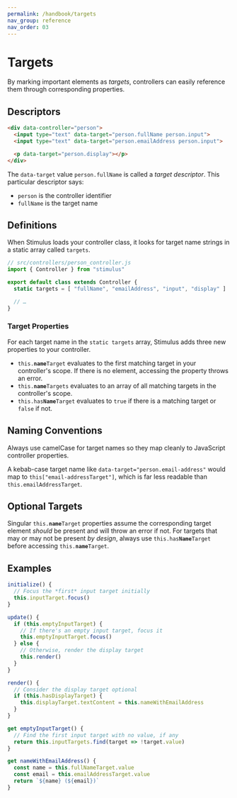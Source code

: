 ```yaml
---
permalink: /handbook/targets
nav_group: reference
nav_order: 03
---
```


# Targets

By marking important elements as _targets_, controllers can easily reference them through corresponding properties.

## Descriptors

```html
<div data-controller="person">
  <input type="text" data-target="person.fullName person.input">
  <input type="text" data-target="person.emailAddress person.input">

  <p data-target="person.display"></p>
</div>
```

The `data-target` value `person.fullName` is called a _target descriptor_. This particular descriptor says:
* `person` is the controller identifier
* `fullName` is the target name

## Definitions

When Stimulus loads your controller class, it looks for target name strings in a static array called `targets`.

```js
// src/controllers/person_controller.js
import { Controller } from "stimulus"

export default class extends Controller {
  static targets = [ "fullName", "emailAddress", "input", "display" ]

  // …
}
```

### Target Properties

For each target name in the `static targets` array, Stimulus adds three new properties to your controller.

* `this.`**`name`**`Target` evaluates to the first matching target in your controller's scope. If there is no element, accessing the property throws an error.
* `this.`**`name`**`Targets` evaluates to an array of all matching targets in the controller's scope.
* `this.has`**`Name`**`Target` evaluates to `true` if there is a matching target or `false` if not.

## Naming Conventions

Always use camelCase for target names so they map cleanly to JavaScript controller properties.

A kebab-case target name like `data-target="person.email-address"` would map to `this["email-addressTarget"]`, which is far less readable than `this.emailAddressTarget`.

## Optional Targets

Singular `this.`**`name`**`Target` properties assume the corresponding target element *should* be present and will throw an error if not. For targets that may or may not be present *by design*, always use `this.has`**`Name`**`Target` before accessing `this.`**`name`**`Target`.

## Examples

```js
initialize() {
  // Focus the *first* input target initially
  this.inputTarget.focus()
}

update() {
  if (this.emptyInputTarget) {
    // If there's an empty input target, focus it
    this.emptyInputTarget.focus()
  } else {
    // Otherwise, render the display target
    this.render()
  }
}

render() {
  // Consider the display target optional
  if (this.hasDisplayTarget) {
    this.displayTarget.textContent = this.nameWithEmailAddress
  }
}

get emptyInputTarget() {
  // Find the first input target with no value, if any
  return this.inputTargets.find(target => !target.value)
}

get nameWithEmailAddress() {
  const name = this.fullNameTarget.value
  const email = this.emailAddressTarget.value
  return `${name} (${email})`
}
```
